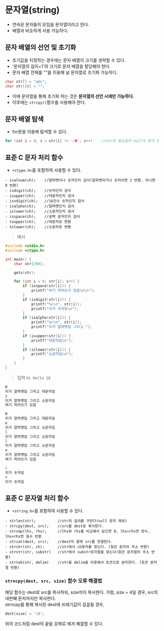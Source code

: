 # 문자열(string)
- 연속된 문자들의 모임을 문자열이라고 한다.
- 배열과 비슷하게 사용 가능하다.

## 문자 배열의 선언 및 초기화
- 초기값을 지정하는 경우에는 문자 배열의 크기를 생략할 수 있다.
- '문자열의 길이+1'의 크기로 문자 배열을 할당해야 한다.
- 문자 배열 전체를 ""를 이용해 널 문자열로 초기화 가능하다.
```c
char str[] = "abc";
char str[10] = "";
```
- 이때 문자열을 통해 초기화 하는 것은 __문자열의 선언 시에만 가능하다.__
- 이후에는 `strcpy()`함수를 사용해야 한다.

## 문자 배열 탐색
- for문을 이용해 탐색할 수 있다.
```c
for (int i = 0; i < str[i] != '/0'; i++)    //str의 원소값이 null이 되기 전까지(문자열의 끝까지) 탐색
```

## 표준 C 문자 처리 함수
- `<ctype.h>`를 포함하여 사용할 수 있다.
```
- isalnum(ch);    //알파벳이나 숫자인지 검사(알파벳이거나 숫자이면 1 반환, 아니면 0 반환)
- isdigit(ch);    //숫자인지 검사
- isupper(ch);    //대문자인지 검사
- isxdigit(ch);   //16진수 숫자인지 검사
- isalpha(ch);    //알파벳인지 검사
- islower(ch);    //소문자인지 검사
- isspace(ch);    //공백 문자인지 검사
- toupper(ch);    //대문자로 변환
- tolower(ch);    //소문자로 변환
```
> 예시
```c
#include <stdio.h>
#include <ctype.h>

int main() {
	char str[200];

	gets(str);

	for (int i = 0; str[i]; i++) {
		if (isspace(str[i])) {
			printf("여기 띄어쓰기 있음\n\n");
		}
		if (isdigit(str[i])) {
			printf("%c\n", str[i]);
			printf("이거 숫자임\n");
		}
		if (isalpha(str[i])) {
			printf("%c\n", str[i]);
			printf("이거 알파벳임 그리고 ");
		}
		if (isupper(str[i])) {
			printf("대문자임\n");
		}
		if (islower(str[i])) {
			printf("소문자임\n");
		}
	}
}
```
> 입력 `Hi Hello 10`
```c
H
이거 알파벳임 그리고 대문자임
i
이거 알파벳임 그리고 소문자임
여기 띄어쓰기 있음

H
이거 알파벳임 그리고 대문자임
e
이거 알파벳임 그리고 소문자임
l
이거 알파벳임 그리고 소문자임
l
이거 알파벳임 그리고 소문자임
o
이거 알파벳임 그리고 소문자임
여기 띄어쓰기 있음

1
이거 숫자임
0
이거 숫자임
```

## 표준 C 문자열 처리 함수
- `<string.h>`를 포함하여 사용할 수 있다.
```
- strlen(str);          //str의 길이를 구한다(null 문자 제외)
- strcpy(dest, src);    //src를 dest로 복사한다.
- strcmp(lhs, rhs);     //lhs와 rhs를 비교해서 같으면 0, lhs>rhs면 양수, lhs<rhs면 음수 반환
- strcat(dest, src);    //dest의 끝에 src를 연결한다.
- strchr(str, ch);      //str에서 ch문자를 찾는다. (찾은 문자의 주소 반환)
- strstr(str, substr)   //str에서 substr문자열을 찾는다(찾은 문자열의 주소 반환)
- strtok(str, delim)    //str을 delim을 이용해서 토큰으로 분리한다. (토큰 문자열 반환)
```
### `strncpy(dest, src, size)` 함수 오류 해결법
해당 함수는 dest로 src를 복사하되, size까지 복사한다. 가령, size = 4일 경우, src의 네번째 문자까지만 복사한다.\
strncpy를 통해 복사된 dest에 쓰레기값이 검출될 경우,
```c
dest[size] = '\0';
```
위의 코드처럼 dest의 끝을 강제로 매겨 해결할 수 있다.

